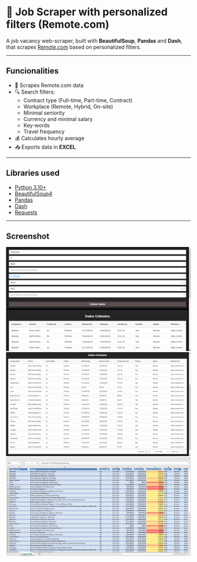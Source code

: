 # 💼 Job Scraper with personalized filters (Remote.com)

A job vacancy web-scraper, built with **BeautifulSoup**, **Pandas** and **Dash**, that scrapes [Remote.com](https://remote.com/jobs/all) based on personalized filters.

---

## Funcionalities

- 📄 Scrapes Remote.com data
- 🔍 Search filters:
  - Contract type (Full-time, Part-time, Contract)
  - Workplace (Remote, Hybrid, On-site)
  - Minimal seniority
  - Currency and minimal salary
  - Key-words
  - Travel frequency
- 💰 Calculates hourly average
- 📥 Exports data in **EXCEL**

---

## Libraries used

- [Python 3.10+](https://www.python.org/)
- [BeautifulSoup4](https://www.crummy.com/software/BeautifulSoup/)
- [Pandas](https://pandas.pydata.org/)
- [Dash](https://dash.plotly.com/)
- [Requests](https://docs.python-requests.org/)

---

## Screenshot

![Job Scraper Interface](./screenshots/interface.png)
![Scraped data](./screenshots/scraped.png)
![Excel result](./screenshots/workbook.png)